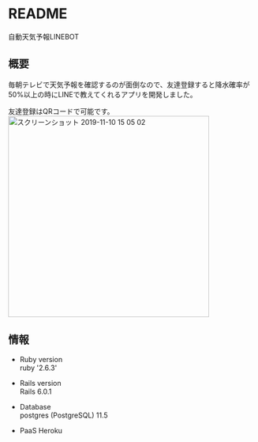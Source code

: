 # README

自動天気予報LINEBOT

## 概要  
毎朝テレビで天気予報を確認するのが面倒なので、友達登録すると降水確率が50%以上の時にLINEで教えてくれるアプリを開発しました。

友達登録はQRコードで可能です。
<img width="407" alt="スクリーンショット 2019-11-10 15 05 02" src="https://user-images.githubusercontent.com/38427337/68539770-ac2b8880-03cb-11ea-8953-78563b5eb327.png">


## 情報

* Ruby version  
ruby '2.6.3'

* Rails version  
Rails 6.0.1

* Database  
postgres (PostgreSQL) 11.5

* PaaS
Heroku
